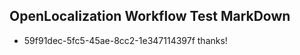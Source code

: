 ## OpenLocalization Workflow Test MarkDown
* 59f91dec-5fc5-45ae-8cc2-1e347114397f thanks!

<!--HONumber=Jul16_HO2-->


